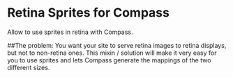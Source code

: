 Retina Sprites for Compass
==========================

Allow to use sprites in retina with Compass.

##The problem:
You want your site to serve retina images to retina displays, but not to non-retina ones. This mixin / solution will
make it very easy for you to use sprites and lets Compass generate the mappings of the two different sizes.

